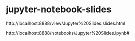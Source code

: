 # jupyter-notebook-slides
http://localhost:8888/view/Jupyter%20Slides.slides.html

http://localhost:8888/notebooks/Jupyter%20Slides.ipynb#
